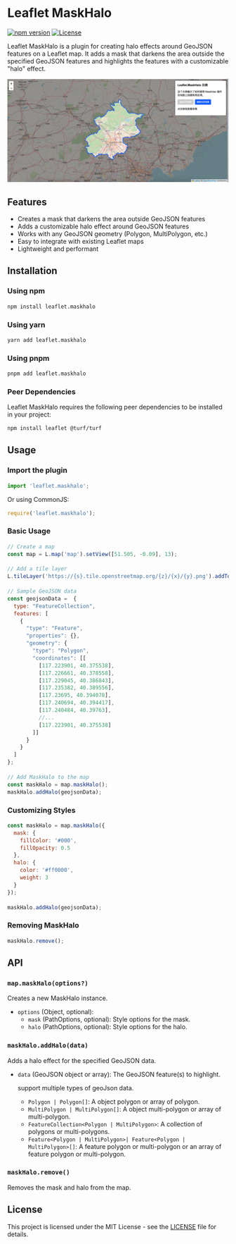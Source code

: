 
# Leaflet MaskHalo

[![npm version](https://img.shields.io/npm/v/leaflet.maskhalo.svg)](https://www.npmjs.com/package/leaflet.maskhalo)
[![License](https://img.shields.io/npm/l/leaflet.maskhalo.svg)](LICENSE)

Leaflet MaskHalo is a plugin for creating halo effects around GeoJSON features on a Leaflet map. It adds a mask that darkens the area outside the specified GeoJSON features and highlights the features with a customizable "halo" effect.

![Leaflet MaskHalo Demo](./example/example.png) <!-- Replace with actual demo image/gif when available -->

## Features

- Creates a mask that darkens the area outside GeoJSON features
- Adds a customizable halo effect around GeoJSON features
- Works with any GeoJSON geometry (Polygon, MultiPolygon, etc.)
- Easy to integrate with existing Leaflet maps
- Lightweight and performant

## Installation

### Using npm

```bash
npm install leaflet.maskhalo
```

### Using yarn

```bash
yarn add leaflet.maskhalo
```

### Using pnpm

```bash
pnpm add leaflet.maskhalo
```

### Peer Dependencies

Leaflet MaskHalo requires the following peer dependencies to be installed in your project:

```bash
npm install leaflet @turf/turf
```

## Usage

### Import the plugin

```javascript
import 'leaflet.maskhalo';
```

Or using CommonJS:

```javascript
require('leaflet.maskhalo');
```

### Basic Usage

```javascript
// Create a map
const map = L.map('map').setView([51.505, -0.09], 13);

// Add a tile layer
L.tileLayer('https://{s}.tile.openstreetmap.org/{z}/{x}/{y}.png').addTo(map);

// Sample GeoJSON data
const geojsonData =  {
  type: "FeatureCollection",
  features: [
    {
      "type": "Feature",
      "properties": {},
      "geometry": {
        "type": "Polygon",
        "coordinates": [[
          [117.223901, 40.375538],
          [117.226661, 40.378558],
          [117.229045, 40.386843],
          [117.235382, 40.389556],
          [117.23695, 40.394078],
          [117.240694, 40.394417],
          [117.240484, 40.39763],
          //...
          [117.223901, 40.375538]
        ]]
      }
    }
  ]
};

// Add MaskHalo to the map
const maskHalo = map.maskHalo();
maskHalo.addHalo(geojsonData);
```

### Customizing Styles

```javascript
const maskHalo = map.maskHalo({
  mask: {
    fillColor: '#000',
    fillOpacity: 0.5
  },
  halo: {
    color: '#ff0000',
    weight: 3
  }
});

maskHalo.addHalo(geojsonData);
```

### Removing MaskHalo

```javascript
maskHalo.remove();
```

## API

### `map.maskHalo(options?)`

Creates a new MaskHalo instance.

- `options` (Object, optional):
  - `mask` (PathOptions, optional): Style options for the mask.
  - `halo` (PathOptions, optional): Style options for the halo.

### `maskHalo.addHalo(data)`

Adds a halo effect for the specified GeoJSON data.

- `data` (GeoJSON object or array): The GeoJSON feature(s) to highlight.
  
  support multiple types of geoJson data.

  - `Polygon | Polygon[]`: A object polygon or array of polygon.
  - `MultiPolygon | MultiPolygon[]`: A object multi-polygon or array of multi-polygon.
  - `FeatureCollection<Polygon | MultiPolygon>`: A collection of polygons or multi-polygons.
  - `Feature<Polygon | MultiPolygon>| Feature<Polygon | MultiPolygon>[]`: A feature polygon or multi-polygon or an array of feature polygon or multi-polygon.

### `maskHalo.remove()`

Removes the mask and halo from the map.

## License

This project is licensed under the MIT License - see the [LICENSE](LICENSE) file for details.
